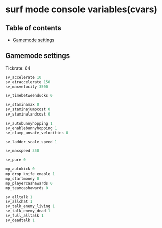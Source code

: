 # surf mode console variables(cvars)

## Table of contents
- [Gamemode settings](#gamemode-settings)

## Gamemode settings
Tickrate: 64
```CPP
sv_accelerate 10
sv_airaccelerate 150
sv_maxvelocity 3500

sv_timebetweenducks 0

sv_staminamax 0
sv_staminajumpcost 0
sv_staminalandcost 0

sv_autobunnyhopping 1
sv_enablebunnyhopping 1
sv_clamp_unsafe_velocities 0

sv_ladder_scale_speed 1

sv_maxspeed 350

sv_pure 0

mp_autokick 0
mp_drop_knife_enable 1
mp_startmoney 0
mp_playercashawards 0
mp_teamcashawards 0

sv_alltalk 1
sv_allchat 1
sv_talk_enemy_living 1
sv_talk_enemy_dead 1
sv_full_alltalk 1
sv_deadtalk 1
```
